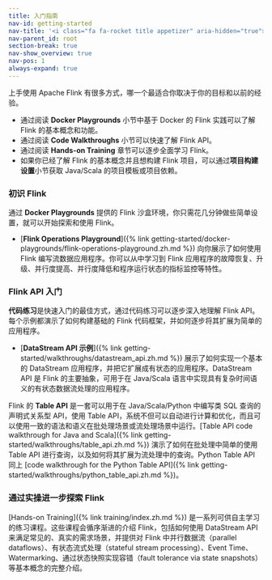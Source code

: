 ```yaml
---
title: 入门指南
nav-id: getting-started
nav-title: '<i class="fa fa-rocket title appetizer" aria-hidden="true"></i> Getting Started'
nav-parent_id: root
section-break: true
nav-show_overview: true
nav-pos: 1
always-expand: true
---
```

<!--
Licensed to the Apache Software Foundation (ASF) under one
or more contributor license agreements.  See the NOTICE file
distributed with this work for additional information
regarding copyright ownership.  The ASF licenses this file
to you under the Apache License, Version 2.0 (the
"License"); you may not use this file except in compliance
with the License.  You may obtain a copy of the License at

  http://www.apache.org/licenses/LICENSE-2.0

Unless required by applicable law or agreed to in writing,
software distributed under the License is distributed on an
"AS IS" BASIS, WITHOUT WARRANTIES OR CONDITIONS OF ANY
KIND, either express or implied.  See the License for the
specific language governing permissions and limitations
under the License.
-->

上手使用 Apache Flink 有很多方式，哪一个最适合你取决于你的目标和以前的经验。

* 通过阅读 **Docker Playgrounds** 小节中基于 Docker 的 Flink 实践可以了解 Flink 的基本概念和功能。
* 通过阅读 **Code Walkthroughs** 小节可以快速了解 Flink API。
* 通过阅读 **Hands-on Training** 章节可以逐步全面学习 Flink。
* 如果你已经了解 Flink 的基本概念并且想构建 Flink 项目，可以通过**项目构建设置**小节获取 Java/Scala 的项目模板或项目依赖。

### 初识 Flink

通过 **Docker Playgrounds** 提供的 Flink 沙盒环境，你只需花几分钟做些简单设置，就可以开始探索和使用 Flink。

* [**Flink Operations Playground**]({% link getting-started/docker-playgrounds/flink-operations-playground.zh.md %}) 向你展示了如何使用 Flink 编写流数据应用程序。你可以从中学习到 Flink 应用程序的故障恢复、升级、并行度提高、并行度降低和程序运行状态的指标监控等特性。

### Flink API 入门

**代码练习**是快速入门的最佳方式，通过代码练习可以逐步深入地理解 Flink API。每个示例都演示了如何构建基础的 Flink 代码框架，并如何逐步将其扩展为简单的应用程序。

* [**DataStream API 示例**]({% link getting-started/walkthroughs/datastream_api.zh.md %}) 展示了如何实现一个基本的 DataStream 应用程序，并把它扩展成有状态的应用程序。DataStream API 是 Flink 的主要抽象，可用于在 Java/Scala 语言中实现具有复杂时间语义的有状态数据流处理的应用程序。

Flink 的 **Table API** 是一套可以用于在 Java/Scala/Python 中编写类 SQL 查询的声明式关系型 API，使用 Table API，系统不但可以自动进行计算和优化，而且可以使用一致的语法和语义在批处理场景或流处理场景中运行。[Table API code walkthrough for Java and Scala]({% link getting-started/walkthroughs/table_api.zh.md %}) 演示了如何在批处理中简单的使用 Table API 进行查询，以及如何将其扩展为流处理中的查询。Python Table API 同上 [code walkthrough for the Python Table API]({% link getting-started/walkthroughs/python_table_api.zh.md %})。

### 通过实操进一步探索 Flink

[Hands-on Training]({% link training/index.zh.md %}) 是一系列可供自主学习的练习课程。这些课程会循序渐进的介绍 Flink，包括如何使用 DataStream API 来满足常见的、真实的需求场景，并提供对 Flink 中并行数据流（parallel dataflows）、有状态流式处理（stateful stream processing）、Event Time、Watermarking、通过状态快照实现容错（fault tolerance via state snapshots）等基本概念的完整介绍。
